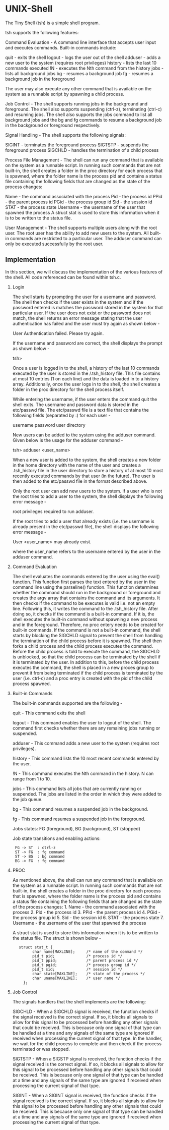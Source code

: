 # UNIX-Shell

The Tiny Shell (tsh) is a simple shell program.

tsh supports the following features:

Command Evaluation - A command line interface that accepts user input and executes commands. Built-in commands include:

quit - exits the shell
logout - logs the user out of the shell
adduser - adds a new user to the system (requires root privileges)
history - lists the last 10 commands executed
!N - executes the Nth command from the history
jobs - lists all background jobs
bg - resumes a background job
fg - resumes a background job in the foreground

The user may also execute any other command that is available on the system as a runnable script by spawning a child process.



Job Control - The shell supports running jobs in the background and foreground. The shell also supports suspending (ctrl-z), terminating (ctrl-c) and resuming jobs. The shell also supports the jobs command to list all background jobs and the bg and fg commands to resume a background job in the background or foreground respectively.



Signal Handling - The shell supports the following signals:

SIGINT - terminates the foreground process
SIGTSTP - suspends the foreground process
SIGCHLD - handles the termination of a child process



Process File Management - The shell can run any command that is available on the system as a runnable script. In running such commands that are not built-in, the shell creates a folder in the proc directory for each process that is spawned, where the folder name is the process pid and contains a status file containing the following fields that are changed as the state of the process changes:

Name - the command associated with the process
Pid - the process id
PPid - the parent process id
PGid - the process group id
Sid - the session id
STAT - the process state
Username - the username of the user that spawned the process
A struct stat is used to store this information when it is to be written to the status file.



User Management - The shell supports multiple users along with the root user. The root user has the ability to add new users to the system. All built-in commands are restricted to a particular user. The adduser command can only be executed successfully by the root user.

## Implementation

In this section, we will discuss the implementation of the various features of the shell. All code referenced can be found within tsh.c.

1. Login

    The shell starts by prompting the user for a username and password. The shell then checks if the user exists in the system and if the password entered is matches the password stored in the system for that particular user. If the user does not exist or the password does not match, the shell returns an error message stating that the user authentication has failed and the user must try again as shown below -

    User Authentication failed. Please try again.

    If the username and password are correct, the shell displays the prompt as shown below -

    tsh>

    Once a user is logged in to the shell, a history of the last 10 commands executed by the user is stored in the <user directory>/.tsh_history file. This file contains at most 10 entries (1 on each line) and the data is loaded in to a history array. Additionally, once the user logs in to the shell, the shell creates a folder in the proc directory for the shell process itself.

    While entering the username, if the user enters the command quit the shell exits. The username and password data is stored in the etc/passwd file. The etc/passwd file is a text file that contains the following fields (separated by :) for each user -

    username
    password
    user directory

    New users can be added to the system using the adduser command. Given below is the usage for the adduser command -

    tsh> adduser <user_name> <password>

    When a new user is added to the system, the shell creates a new folder in the home directory with the name of the user and creates a .tsh_history file in the user directory to store a history of at most 10 most recently executed commands by that user (in the future). The user is then added to the etc/passwd file in the format described above.

    Only the root user can add new users to the system. If a user who is not the root tries to add a user to the system, the shell displays the following error message -

    root privileges required to run adduser.

    If the root tries to add a user that already exists (i.e. the username is already present in the etc/passwd file), the shell displays the following error message -

    User <user_name> may already exist.

    where the user_name refers to the username entered by the user in the adduser command.

2. Command Evaluation

    The shell evaluates the commands entered by the user using the eval() function. This function first parses the text entered by the user in the command line using the parseline() function. This function determines whether the command should run in the background or foreground and creates the argv array that contains the command and its arguments. It then checks if the command to be executes is valid i.e. not an empty line. Following this, it writes the command to the .tsh_history file. After doing so, it checks if the command is a built-in command. If it is, the shell executes the built-in command without spawning a new process and in the foreground. Therefore, no proc entery needs to be created for built-in commands. If the command is not a built-in command, the shell starts by blocking the SIGCHLD signal to prevent the shell from handling the termination of the child process before it is spawned. The shell then forks a child process and the child process executes the command. Before the child process is told to execute the command, the SIGCHLD is unblocked, so that the child process can be terminated by the shell if it is terminated by the user. In addition to this, before the child process executes the command, the shell is placed in a new proces group to prevent it from being terminated if the child process is terminated by the user (i.e. ctrl-c) and a proc entry is created with the pid of the child process spawned.

3. Built-in Commands

    The built-in commands supported are the following -

    quit - This command exits the shell

    logout - This command enables the user to logout of the shell. The command first checks whether there are any remaining jobs running or suspended. 

    adduser - This command adds a new user to the system (requires root privileges).

    history - This command lists the 10 most recent commands entered by the user.

    !N - This command executes the Nth command in the history. N can range from 1 to 10. 

    jobs - This command lists all jobs that are currently running or suspended. The jobs are listed in the order in which they were added to the job queue. 

    bg - This command resumes a suspended job in the background.

    fg - This command resumes a suspended job in the foreground. 

    Jobs states: FG (foreground), BG (background), ST (stopped)

    Job state transitions and enabling actions:

        FG -> ST  : ctrl-z
        ST -> FG  : fg command
        ST -> BG  : bg command
        BG -> FG  : fg command
4. PROC

    As mentioned above, the shell can run any command that is available on the system as a runnable script. In running such commands that are not built-in, the shell creates a folder in the proc directory for each process that is spawned, where the folder name is the process pid and contains a status file containing the following fields that are changed as the state of the process changes: 1. Name - the command associated with the process 2. Pid - the process id 3. PPid - the parent process id 4. PGid - the process group id 5. Sid - the session id 6. STAT - the process state 7. Username - the username of the user that spawned the process

    A struct stat is used to store this information when it is to be written to the status file. The struct is shown below -
```
      struct stat_t {
            char name[MAXLINE];     /* name of the command */
            pid_t pid;              /* process id */
            pid_t ppid;             /* parent process id */
            pid_t pgid;             /* process group id */
            pid_t sid;              /* session id */
            char state[MAXLINE];    /* state of the process */
            char uname[MAXLINE];    /* user name */
        };
```

5. Job Control

    The signals handlers that the shell implements are the following:

    SIGCHLD - When a SIGCHLD signal is received, the function checks if the signal received is the correct signal. If so, it blocks all signals to allow for this signal to be processed before handling any other signals that could be received. This is because only one signal of that type can be handled at a time and any signals of the same type are ignored if received when processing the current signal of that type. In the handler, we wait for the child process to complete and then check if the process terminated or was stopped.

    SIGTSTP - When a SIGSTP signal is received, the function checks if the signal received is the correct signal. If so, it blocks all signals to allow for this signal to be processed before handling any other signals that could be received. This is because only one signal of that type can be handled at a time and any signals of the same type are ignored if received when processing the current signal of that type.

    SIGINT - When a SIGINT signal is received, the function checks if the signal received is the correct signal. If so, it blocks all signals to allow for this signal to be processed before handling any other signals that could be received. This is because only one signal of that type can be handled at a time and any signals of the same type are ignored if received when processing the current signal of that type.

